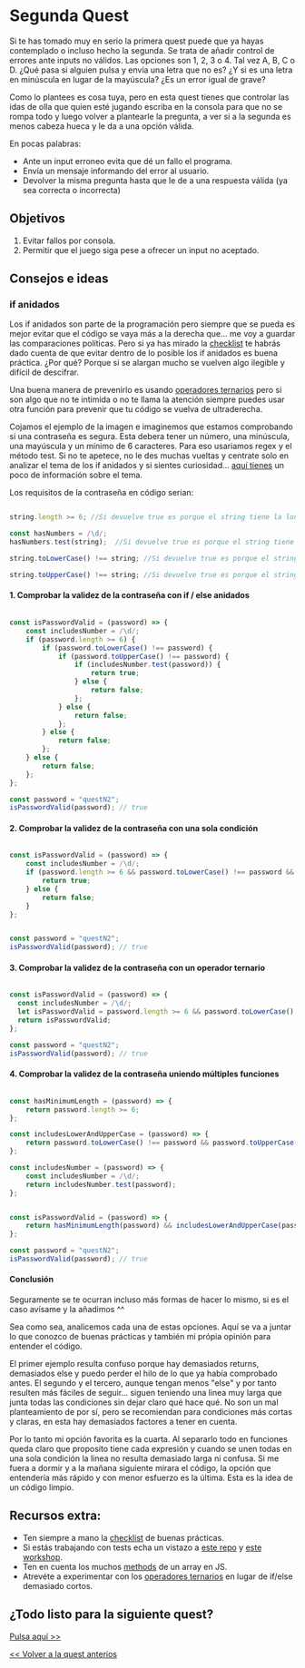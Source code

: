# Segunda Quest

Si te has tomado muy en serio la primera quest puede que ya hayas contemplado o incluso hecho la segunda. Se trata de añadir control de errores ante inputs no válidos. Las opciones son 1, 2, 3 o 4. Tal vez A, B, C o D. ¿Qué pasa si alguien pulsa y envía una letra que no es? ¿Y si es una letra en minúscula en lugar de la mayúscula? ¿Es un error igual de grave?

Como lo plantees es cosa tuya, pero en esta quest tienes que controlar las idas de olla que quien esté jugando escriba en la consola para que no se rompa todo y luego volver a plantearle la pregunta, a ver si a la segunda es menos cabeza hueca y le da a una opción válida.

En pocas palabras:
* Ante un input erroneo evita que dé un fallo el programa.
* Envía un mensaje informando del error al usuario.
* Devolver la misma pregunta hasta que le de a una respuesta válida (ya sea correcta o incorrecta)

## Objetivos

1. Evitar fallos por consola.
2. Permitir que el juego siga pese a ofrecer un input no aceptado.


## Consejos e ideas

### if anidados
Los if anidados son parte de la programación pero siempre que se pueda es mejor evitar que el código se vaya más a la derecha que... me voy a guardar las comparaciones políticas. Pero si ya has mirado la [checklist](../checklist.md) te habrás dado cuenta de que evitar dentro de lo posible los if anidados es buena práctica. ¿Por qué? Porque si se alargan mucho se vuelven algo ilegible y difícil de descifrar.

Una buena manera de prevenirlo es usando [operadores ternarios](https://developer.mozilla.org/en-US/docs/Web/JavaScript/Reference/Operators/Conditional_Operator) pero si son algo que no te intimida o no te llama la atención siempre puedes usar otra función para prevenir que tu código se vuelva de ultraderecha.

Cojamos el ejemplo de la imagen e imaginemos que estamos comprobando si una contraseña es segura. Esta debera tener un número, una minúscula, una mayúscula y un mínimo de 6 caracteres. Para eso usariamos regex y el método test. Si no te apetece, no le des muchas vueltas y centrate solo en analizar el tema de los if anidados y si sientes curiosidad... [aquí tienes](https://developer.mozilla.org/es/docs/Web/JavaScript/Reference/Global_Objects/RegExp/test) un poco de información sobre el tema.

Los requisitos de la contraseña en código serian:

```javascript

string.length >= 6; //Si devuelve true es porque el string tiene la longitud deseada

const hasNumbers = /\d/;   
hasNumbers.test(string);  //Si devuelve true es porque el string tiene un número

string.toLowerCase() !== string; //Si devuelve true es porque el string tiene una mayúscula

string.toUpperCase() !== string; //Si devuelve true es porque el string tiene una minúscula

```

#### 1. Comprobar la validez de la contraseña con if / else anidados

```javascript

const isPasswordValid = (password) => {
    const includesNumber = /\d/;
    if (password.length >= 6) {
        if (password.toLowerCase() !== password) {
            if (password.toUpperCase() !== password) {
                if (includesNumber.test(password)) {
                    return true;
                } else {
                    return false;
                };
            } else {
                return false;
            };
        } else {
            return false;
        };
    } else {
        return false;
    };
};

const password = "questN2";
isPasswordValid(password); // true

```

#### 2. Comprobar la validez de la contraseña con una sola condición

```javascript

const isPasswordValid = (password) => {
    const includesNumber = /\d/;
    if (password.length >= 6 && password.toLowerCase() !== password && password.toUpperCase() !== password && includesNumber.test(password)) {
        return true;
    } else {
        return false;
    }
};


const password = "questN2";
isPasswordValid(password); // true

```

#### 3. Comprobar la validez de la contraseña con un operador ternario

```javascript

const isPasswordValid = (password) => {
  const includesNumber = /\d/;
  let isPasswordValid = password.length >= 6 && password.toLowerCase() !== password && password.toUpperCase() !== password && includesNumber.test(password) ? true : false;
  return isPasswordValid;
};

const password = "questN2";
isPasswordValid(password); // true

```

#### 4. Comprobar la validez de la contraseña uniendo múltiples funciones

```javascript

const hasMinimumLength = (password) => {
    return password.length >= 6;
};

const includesLowerAndUpperCase = (password) => {
    return password.toLowerCase() !== password && password.toUpperCase() !== password;
};

const includesNumber = (password) => { 
    const includesNumber = /\d/;
    return includesNumber.test(password);
};


const isPasswordValid = (password) => {
    return hasMinimumLength(password) && includesLowerAndUpperCase(password) && includesNumber(password);
};

const password = "questN2";
isPasswordValid(password); // true

```

#### Conclusión

Seguramente se te ocurran incluso más formas de hacer lo mismo, si es el caso avísame y la añadimos ^^

Sea como sea, analicemos cada una de estas opciones. Aquí se va a juntar lo que conozco de buenas prácticas y también mi própia opinión para entender el código.

El primer ejemplo resulta confuso porque hay demasiados returns, demasiados else y puedo perder el hilo de lo que ya había comprobado antes. El segundo y el tercero, aunque tengan menos "else" y por tanto resulten más fáciles de seguir... siguen teniendo una linea muy larga que junta todas las condiciones sin dejar claro qué hace qué. No son un mal planteamiento de por sí, pero se recomiendan para condiciones más cortas y claras, en esta hay demasiados factores a tener en cuenta.

Por lo tanto mi opción favorita es la cuarta. Al separarlo todo en funciones queda claro que proposito tiene cada expresión y cuando se unen todas en una sola condición la linea no resulta demasiado larga ni confusa. Si me fuera a dormir y a la mañana siguiente mirara el código, la opción que entendería más rápido y con menor esfuerzo es la última. Esta es la idea de un código limpio.

## Recursos extra:
- Ten siempre a mano la [checklist](../checklist.md) de buenas prácticas.
- Si estás trabajando con tests echa un vistazo a [este repo](https://github.com/Marvalero/workshop-introduccion-al-testeo-en-javascript) y [este workshop](https://www.linkedin.com/posts/maria-valero-campa%C3%B1a_javascript-testing-escribirtests-activity-7034491159649394688-YbIi?utm_source=share&utm_medium=member_desktop).
- Ten en cuenta los muchos [methods](https://developer.mozilla.org/en-US/docs/Web/JavaScript/Reference/Global_Objects/Array) de un array en JS.
- Atrevéte a experimentar con los [operadores ternarios](https://developer.mozilla.org/en-US/docs/Web/JavaScript/Reference/Operators/Conditional_Operator) en lugar de if/else demasiado cortos.

## ¿Todo listo para la siguiente quest?
[Pulsa aquí >>](./quest3.md)

[<< Volver a la quest anterios](./quest1.md)

